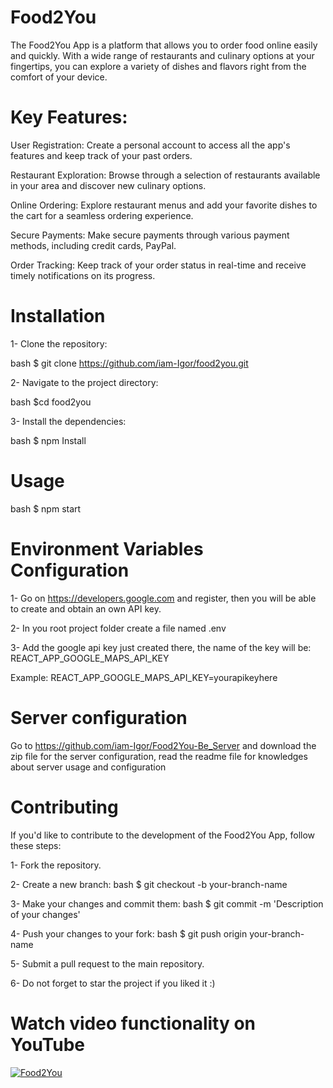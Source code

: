 # Food2You

The Food2You App is a platform that allows you to order food online easily and quickly. With a wide range of restaurants and culinary options at your fingertips, you can explore a variety of dishes and flavors right from the comfort of your device.

# Key Features:

User Registration: Create a personal account to access all the app's features and keep track of your past orders.

Restaurant Exploration: Browse through a selection of restaurants available in your area and discover new culinary options.

Online Ordering: Explore restaurant menus and add your favorite dishes to the cart for a seamless ordering experience.

Secure Payments: Make secure payments through various payment methods, including credit cards, PayPal.

Order Tracking: Keep track of your order status in real-time and receive timely notifications on its progress.

# Installation

1- Clone the repository:

bash $ git clone https://github.com/iam-Igor/food2you.git

2- Navigate to the project directory:

bash $cd food2you

3- Install the dependencies:

bash $ npm Install

# Usage

bash $ npm start

# Environment Variables Configuration

1- Go on https://developers.google.com and register, then you will be able to create and obtain an own API key.

2- In you root project folder create a file named .env

3- Add the google api key just created there, the name of the key will be: REACT_APP_GOOGLE_MAPS_API_KEY

Example: REACT_APP_GOOGLE_MAPS_API_KEY=yourapikeyhere

# Server configuration

Go to https://github.com/iam-Igor/Food2You-Be_Server and download the zip file for the server configuration, read the readme file for knowledges about server usage and configuration

# Contributing

If you'd like to contribute to the development of the Food2You App, follow these steps:

1- Fork the repository.

2- Create a new branch:
bash $ git checkout -b your-branch-name

3- Make your changes and commit them:
bash $ git commit -m 'Description of your changes'

4- Push your changes to your fork:
bash $ git push origin your-branch-name

5- Submit a pull request to the main repository.

6- Do not forget to star the project if you liked it :)

# Watch video functionality on YouTube


[![Food2You](https://res.cloudinary.com/dr4x8lu8f/image/upload/v1709717067/Progetto_senza_titolo_uxxadl.jpg)](https://www.youtube.com/embed/MbPsPg3jexI?si=YVc-x9CXddJ3ZB-o)




